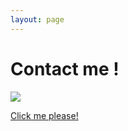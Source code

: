 ```yaml
---
layout: page
---
```

<h1>Contact me !</h1>

<img  src="/images/PNG-Bild.png">

<a class="button" href="mailto:1272004@g.iuhw.ac.jp">Click me please!</a>

